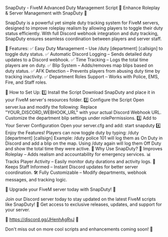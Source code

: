  

SnapDuty - FiveM Advanced Duty Management Script
📢 Enhance Roleplay & Server Management with SnapDuty 📢

SnapDuty is a powerful yet simple duty tracking system for FiveM servers, designed to improve roleplay realism by allowing players to toggle their duty status efficiently. With full Discord webhook integration and duty tracking, SnapDuty ensures seamless coordination between players and server staff.

🔹 Features:
✅ Easy Duty Management – Use /duty [department] [callsign] to toggle duty status.
✅ Automatic Discord Logging – Sends detailed duty updates to a Discord webhook.
✅ Time Tracking – Logs the total time players are on duty.
✅ Blip System – Adds/removes map blips based on duty status.
✅ AFK Detection – Prevents players from abusing duty time by tracking inactivity.
✅ Department Roles Support – Works with Police, EMS, Fire, and Staff roles.

🔧 How to Set Up:
1️⃣ Install the Script
Download SnapDuty and place it in your FiveM server's resources folder.
2️⃣ Configure the Script
Open server.lua and modify the following:
Replace "YOUR_DISCORD_WEBHOOK_URL" with your actual Discord Webhook URL.
Customize the department blip settings under rolePermissions.
3️⃣ Add to Your Server Configuration
Open your server.cfg and add:
start snapduty
4️⃣ Enjoy the Features!
Players can now toggle duty by typing:
/duty [department] [callsign]
Example: /duty police 101 will log them as On Duty in Discord and add a blip on the map.
Using /duty again will log them Off Duty and show the total time they were active.
🎯 Why Use SnapDuty?
🚀 Improves Roleplay – Adds realism and accountability for emergency services.
📊 Tracks Player Activity – Easily monitor duty durations and activity logs.
🔔 Keeps Staff Informed – Instant Discord updates for better server coordination.
🛠 Fully Customizable – Modify departments, webhook messages, and tracking logic.

🔹 Upgrade your FiveM server today with SnapDuty! 🔹


 

Join our Discord server today to stay updated on the latest FiveM scripts like SnapDuty! 🚀 Get access to exclusive releases, updates, and support for your server.

🔗 https://discord.gg/JHenhAgRvJ 🔗

Don't miss out on more cool scripts and enhancements coming soon! 🎉
